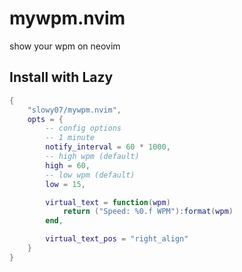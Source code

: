 # mywpm.nvim
show your wpm on neovim

## Install with Lazy

```lua
{
    "slowy07/mywpm.nvim",
    opts = {
        -- config options
        -- 1 minute
        notify_interval = 60 * 1000,
        -- high wpm (default)
        high = 60,
        -- low wpm (default)
        low = 15,

        virtual_text = function(wpm)
            return ("Speed: %0.f WPM"):format(wpm)
        end,

        virtual_text_pos = "right_align"
    }
}
```
